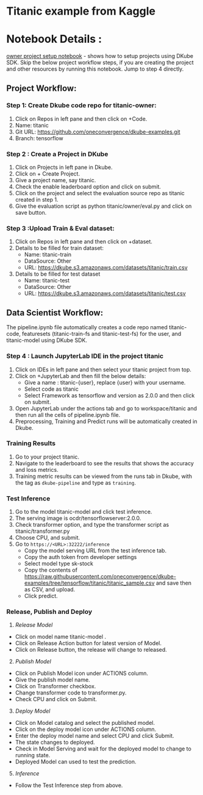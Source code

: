 # Titanic example from Kaggle

# Notebook Details :

[owner project setup notebook](owner/resources.ipynb) - shows how to setup projects using DKube SDK. Skip the below project workflow steps, if you are creating the project and other resources by running this notebook. Jump to step 4 directly.

## Project Workflow:

### Step 1: Create Dkube code repo for titanic-owner:
1. Click on Repos in left pane and then click on +Code.
2. Name: titanic
3. Git URL: https://github.com/oneconvergence/dkube-examples.git
4. Branch: tensorflow

### Step 2 : Create a Project in DKube
1. Click on Projects in left pane in Dkube.
2. Click on + Create Project.
3. Give a project name, say titanic.
4. Check the enable leaderboard option and click on submit.
5. Click on the project and select the evaluation source repo as titanic created in step 1.
6. Give the evaluation script as python titanic/owner/eval.py and click on save button.

### Step 3 :Upload Train & Eval dataset: 
1. Click on Repos in left pane and then click on +dataset.
2. Details to be filled for train dataset:
   - Name: titanic-train
   - DataSource: Other 
   - URL: https://dkube.s3.amazonaws.com/datasets/titanic/train.csv
3. Details to be filled for test dataset
   - Name: titanic-test
   - DataSource: Other
   - URL: https://dkube.s3.amazonaws.com/datasets/titanic/test.csv

## Data Scientist Workflow:
The pipeline.ipynb file automatically creates a code repo named titanic-code, featuresets (titanic-train-fs and titanic-test-fs) for the user, and titanic-model using DKube SDK.

### Step 4 : Launch JupyterLab IDE in the project titanic
1. Click on IDEs in left pane and then select your titanic project from top.
2. Click on +JupyterLab and then fill the below details:
   - Give a name : titanic-{user}, replace {user} with your username.
   - Select code as titanic
   - Select Framework as tensorflow and version as 2.0.0 and then click on submit.
3. Open JupyterLab under the actions tab and go to workspace/titanic and then run all the cells of pipeline.ipynb file.
4. Preprocessing, Training and Predict runs will be automatically created in Dkube.

### Training Results
1. Go to your project titanic.
2. Navigate to the leaderboard to see the results that shows the accuracy and loss metrics.
3. Training metric results can be viewed from the runs tab in Dkube, with the tag as `dkube-pipeline` and type as `training`.

### Test Inference
1. Go to the model titanic-model and click test inference.
2. The serving image is ocdr/tensorflowserver:2.0.0.
3. Check transformer option, and type the transformer script as titanic/transformer.py
4. Choose CPU, and submit.
5. Go to `https://<URL>:32222/inference`
   - Copy the model serving URL from the test inference tab.  
   - Copy the auth token from developer settings  
   - Select model type sk-stock  
   - Copy the contents of https://raw.githubusercontent.com/oneconvergence/dkube-examples/tree/tensorflow/titanic/titanic_sample.csv and save then as CSV, and    upload.  
   - Click predict.

### Release, Publish and Deploy 

1. *Release Model*
- Click on model name titanic-model .
- Click on Release Action button for latest version of Model.
- Click on Release button, the release will change to released.
2. *Publish Model*
- Click on Publish Model icon under ACTIONS column.
- Give the publish model name.
- Click on Transformer checkbox.
- Change transformer code to transformer.py.
- Check CPU and click on Submit.
3. *Deploy Model*
- Click on Model catalog and select the published model.
- Click on the deploy model icon  under ACTIONS column.
- Enter the deploy model name and select CPU and click Submit.
- The state changes to deployed.
- Check in Model Serving and wait for the deployed model to change to running state.
- Deployed Model can used to test the prediction.
5. *Inference*
-   Follow the Test Inference step from above.

